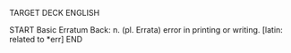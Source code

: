 TARGET DECK
ENGLISH

START
Basic
Erratum
Back: n. (pl. Errata) error in printing or writing. [latin: related to *err]
END
